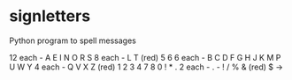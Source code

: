 # signletters
Python program to spell messages

12 each - A E I N O R S
8 each - L T (red) 5 6
6 each - B C D F G H J K M P U W Y
4 each - Q V X Z (red) 1 2 3 4 7 8 0 ! * .
2 each - . - ! / % & (red) $ →
